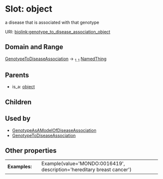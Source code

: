 
# Slot: object


a disease that is associated with that genotype

URI: [biolink:genotype_to_disease_association_object](https://w3id.org/biolink/vocab/genotype_to_disease_association_object)


## Domain and Range

[GenotypeToDiseaseAssociation](GenotypeToDiseaseAssociation.md) &#8594;  <sub>1..1</sub> [NamedThing](NamedThing.md)

## Parents

 *  is_a: [object](object.md)

## Children


## Used by

 * [GenotypeAsAModelOfDiseaseAssociation](GenotypeAsAModelOfDiseaseAssociation.md)
 * [GenotypeToDiseaseAssociation](GenotypeToDiseaseAssociation.md)

## Other properties

|  |  |  |
| --- | --- | --- |
| **Examples:** | | Example(value='MONDO:0016419', description='hereditary breast cancer') |

